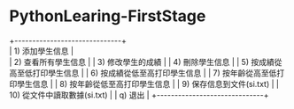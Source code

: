 # PythonLearing-FirstStage
  +------------------------------+\
  | 1)  添加學生信息              |\
  | 2)  查看所有學生信息          |
  | 3)  修改學生的成績            |
  | 4)  刪除學生信息              |
  | 5)  按成績從高至低打印學生信息 |
  | 6)  按成績從低至高打印學生信息 |
  | 7)  按年齡從高至低打印學生信息 |
  | 8)  按年齡從低至高打印學生信息 |
  | 9)  保存信息到文件(si.txt)    |
  | 10) 從文件中讀取數據(si.txt)  |
  | q)  退出                     |
  +------------------------------+
